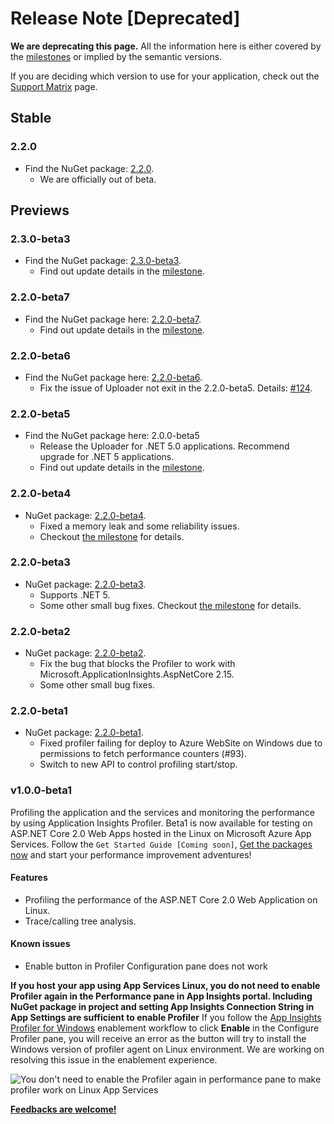 # Release Note [Deprecated]

**We are deprecating this page.** All the information here is either covered by the [milestones](https://github.com/microsoft/ApplicationInsights-Profiler-AspNetCore/milestones?state=closed) or implied by the semantic versions.

If you are deciding which version to use for your application, check out the [Support Matrix](./SupportMatrix.md) page.

## Stable

### 2.2.0

* Find the NuGet package: [2.2.0](https://www.nuget.org/packages/Microsoft.ApplicationInsights.Profiler.AspNetCore/2.2.0).
  * We are officially out of beta.

## Previews

### 2.3.0-beta3

* Find the NuGet package: [2.3.0-beta3](https://www.nuget.org/packages/Microsoft.ApplicationInsights.Profiler.AspNetCore/2.3.0-beta3).
  * Find out update details in the [milestone](https://github.com/microsoft/ApplicationInsights-Profiler-AspNetCore/milestone/13).

### 2.2.0-beta7

* Find the NuGet package here: [2.2.0-beta7](https://www.nuget.org/packages/Microsoft.ApplicationInsights.Profiler.AspNetCore/2.2.0-beta7).
  * Find out update details in the [milestone](https://github.com/microsoft/ApplicationInsights-Profiler-AspNetCore/milestone/12?closed=1).

### 2.2.0-beta6

* Find the NuGet package here: [2.2.0-beta6](https://www.nuget.org/packages/Microsoft.ApplicationInsights.Profiler.AspNetCore/2.2.0-beta6).
  * Fix the issue of Uploader not exit in the 2.2.0-beta5. Details: [#124](https://github.com/microsoft/ApplicationInsights-Profiler-AspNetCore/issues/124).

### 2.2.0-beta5

* Find the NuGet package here: 2.0.0-beta5
  * Release the Uploader for .NET 5.0 applications. Recommend upgrade for .NET 5 applications.
  * Find out update details in the [milestone](https://github.com/microsoft/ApplicationInsights-Profiler-AspNetCore/milestone/11?closed=1).

### 2.2.0-beta4

* NuGet package: [2.2.0-beta4](https://www.nuget.org/packages/Microsoft.ApplicationInsights.Profiler.AspNetCore/2.2.0-beta4).
  * Fixed a memory leak and some reliability issues.
  * Checkout [the milestone](https://github.com/microsoft/ApplicationInsights-Profiler-AspNetCore/milestone/9?closed=1) for details.

### 2.2.0-beta3

* NuGet package: [2.2.0-beta3](https://www.nuget.org/packages/Microsoft.ApplicationInsights.Profiler.AspNetCore/2.2.0-beta3).
  * Supports .NET 5.
  * Some other small bug fixes. Checkout [the milestone](https://github.com/microsoft/ApplicationInsights-Profiler-AspNetCore/milestone/8?closed=1) for details.

### 2.2.0-beta2

* NuGet package: [2.2.0-beta2](https://www.nuget.org/packages/Microsoft.ApplicationInsights.Profiler.AspNetCore/2.2.0-beta2).
  * Fix the bug that blocks the Profiler to work with Microsoft.ApplicationInsights.AspNetCore 2.15.
  * Some other small bug fixes.

### 2.2.0-beta1

* NuGet package: [2.2.0-beta1](https://www.nuget.org/packages/Microsoft.ApplicationInsights.Profiler.AspNetCore/2.2.0-beta1).
  * Fixed profiler failing for deploy to Azure WebSite on Windows due to permissions to fetch performance counters (#93).
  * Switch to new API to control profiling start/stop.

### v1.0.0-beta1

Profiling the application and the services and monitoring the performance by using Application Insights Profiler. Beta1 is now available for testing on ASP.NET Core 2.0 Web Apps hosted in the Linux on Microsoft Azure App Services. Follow the `Get Started Guide [Coming soon]`, [Get the packages now](https://www.nuget.org/packages/Microsoft.ApplicationInsights.Profiler.AspNetCore/1.0.0-beta1) and start your performance improvement adventures!

#### Features

* Profiling the performance of the ASP.NET Core 2.0 Web Application on Linux.
* Trace/calling tree analysis.

#### Known issues

* Enable button in Profiler Configuration pane does not work

**If you host your app using App Services Linux, you do not need to enable Profiler again in the Performance pane in App Insights portal. Including NuGet package in project and setting App Insights Connection String in App Settings are sufficient to enable Profiler**
If you follow the [App Insights Profiler for Windows](https://docs.microsoft.com/azure/application-insights/app-insights-profiler) enablement workflow to click **Enable** in the Configure Profiler pane, you will receive an error as the button will try to install the Windows version of profiler agent on Linux environment.
We are working on resolving this issue in the enablement experience.

![You don't need to enable the Profiler again in performance pane to make profiler work on Linux App Services](https://raw.githubusercontent.com/Microsoft/ApplicationInsights-Profiler-AspNetCore/master/media/issue-enable-profiler.PNG)

**[Feedbacks are welcome!](https://github.com/Microsoft/ApplicationInsights-Profiler-AspNetCore/issues)**

